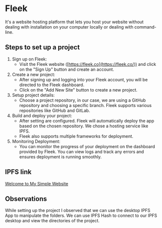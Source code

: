 # Fleek
It's a website hosting platform that lets you host your website without dealing with installation on your computer locally or dealing with command-line.
## Steps to set up a project
1. Sign up on Fleek:
	- Visit the Fleek website ([https://fleek.co](https://fleek.co/)) and click on the "Sign Up" button and create an account.
2. Create a new project:
	-   After signing up and logging into your Fleek account, you will be directed to the Fleek dashboard.
	-   Click on the "Add New Site" button to create a new project.
3.  Setup project details:
	- Choose a project repository, in our case, we are using a GitHub repository and choosing a specific branch. Fleek supports various repositories like GitHub and GitLab.
4. Build and deploy your project:
	- After setting are configured. Fleek will automatically deploy the app based on the chosen repository. We chose a hosting service like IPFS.
	- Fleek also supports multiple frameworks for deployment.
5. Monitoring Deployment:
	- You can monitor the progress of your deployment on the dashboard provided by Fleek. You can view logs and track any errors and ensures deployment is running smoothly.

## IPFS link
[ Welcome to My Simple Website](https://fleek.ipfs.io/ipfs/QmZaYfB1mGeER85LpQVmT7QQDweJwnkPWcGV2SC5JuhRmA/)

## Observations
While setting up the project I observed that we can use the desktop IPFS App to manipulate the folders. We can use IPFS Hash to connect to our IPFS desktop and view the directories of the project.